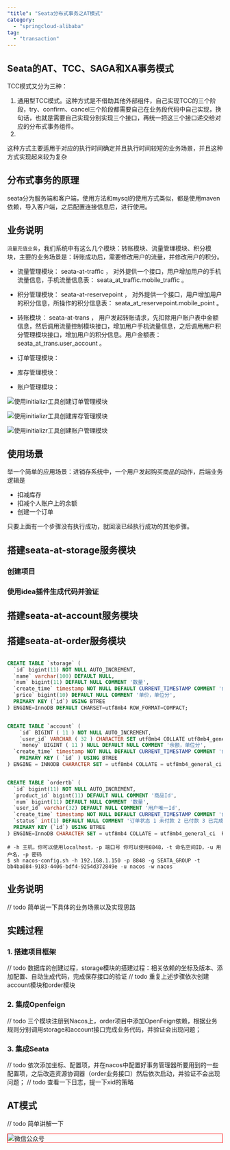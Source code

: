 ```yaml
---
"title": "Seata分布式事务之AT模式"
category:
  - "springcloud-alibaba"
tag:
  - "transaction"
---
```



## Seata的AT、TCC、SAGA和XA事务模式

TCC模式又分为三种：
1. 通用型TCC模式。这种方式是不借助其他外部组件，自己实现TCC的三个阶段，try、confirm、cancel三个阶段都需要自己在业务段代码中自己实现，换句话，也就是需要自己实现分别实现三个接口，再统一把这三个接口递交给对应的分布式事务组件。
2. 

这种方式主要适用于对应的执行时间确定并且执行时间较短的业务场景，并且这种方式实现起来较为复杂



## 分布式事务的原理

seata分为服务端和客户端，使用方法和mysql的使用方式类似，都是使用maven依赖，导入客户端，之后配置连接信息后，进行使用。

## 业务说明

`流量充值业务`，我们系统中有这么几个模块：转账模块、流量管理模块、积分模块，主要的业务场景是：转账成功后，需要修改用户的流量，并修改用户的积分。


- 流量管理模块： seata-at-traffic ， 对外提供一个接口，用户增加用户的手机流量信息，手机流量信息表： seata_at_traffic.mobile_traffic 。
- 积分管理模块： seata-at-reservepoint ， 对外提供一个接口，用户增加用户的积分信息，所操作的积分信息表： seata_at_reservepoint.mobile_point 。
- 转账模块： seata-at-trans ， 用户发起转账请求，先扣除用户账户表中金额信息，然后调用流量控制模块接口，增加用户手机流量信息，之后调用用户积分管理模块接口，增加用户的积分信息。用户金额表： seata_at_trans.user_account 。

- 订单管理模块：
- 库存管理模块：
- 账户管理模块：


![使用initializr工具创建订单管理模块](https://tianqingxiaozhu.oss-cn-shenzhen.aliyuncs.com/blog20221211110949.png)

![使用initializr工具创建库存管理模块](https://tianqingxiaozhu.oss-cn-shenzhen.aliyuncs.com/blog20221211111301.png)

![使用initializr工具创建账户管理模块](https://tianqingxiaozhu.oss-cn-shenzhen.aliyuncs.com/blog20221211111706.png)





## 使用场景

举一个简单的应用场景：进销存系统中，一个用户发起购买商品的动作，后端业务逻辑是

- 扣减库存
- 扣减个人账户上的余额
- 创建一个订单

只要上面有一个步骤没有执行成功，就回滚已经执行成功的其他步骤。

## 搭建seata-at-storage服务模块

### 创建项目

### 使用idea插件生成代码并验证

## 搭建seata-at-account服务模块

## 搭建seata-at-order服务模块


```sql 

CREATE TABLE `storage` (
  `id` bigint(11) NOT NULL AUTO_INCREMENT,
  `name` varchar(100) DEFAULT NULL,
  `num` bigint(11) DEFAULT NULL COMMENT '数量',
  `create_time` timestamp NOT NULL DEFAULT CURRENT_TIMESTAMP COMMENT '创建时间',
  `price` bigint(10) DEFAULT NULL COMMENT '单价，单位分',
  PRIMARY KEY (`id`) USING BTREE
) ENGINE=InnoDB DEFAULT CHARSET=utf8mb4 ROW_FORMAT=COMPACT;


CREATE TABLE `account` (
	`id` BIGINT ( 11 ) NOT NULL AUTO_INCREMENT,
	`user_id` VARCHAR ( 32 ) CHARACTER SET utf8mb4 COLLATE utf8mb4_general_ci NULL DEFAULT NULL COMMENT '用 户userId',
	`money` BIGINT ( 11 ) NULL DEFAULT NULL COMMENT '余额，单位分',
  `create_time` timestamp NOT NULL DEFAULT CURRENT_TIMESTAMP COMMENT '创建时间',
	PRIMARY KEY ( `id` ) USING BTREE 
) ENGINE = INNODB CHARACTER SET = utf8mb4 COLLATE = utf8mb4_general_ci ROW_FORMAT = Compact;


CREATE TABLE `ordertb` (
  `id` bigint(11) NOT NULL AUTO_INCREMENT,
  `product_id` bigint(11) DEFAULT NULL COMMENT '商品Id',
  `num` bigint(11) DEFAULT NULL COMMENT '数量',
  `user_id` varchar(32) DEFAULT NULL COMMENT '用户唯一Id',
  `create_time` timestamp NOT NULL DEFAULT CURRENT_TIMESTAMP COMMENT '创建时间',
  `status` int(1) DEFAULT NULL COMMENT '订单状态 1 未付款 2 已付款 3 已完成',
  PRIMARY KEY (`id`) USING BTREE
) ENGINE=InnoDB CHARACTER SET = utf8mb4 COLLATE = utf8mb4_general_ci  ROW_FORMAT=COMPACT;
```




```
# -h 主机，你可以使用localhost，-p 端口号 你可以使用8848，-t 命名空间ID，-u 用户名，-p 密码
$ sh nacos-config.sh -h 192.168.1.150 -p 8848 -g SEATA_GROUP -t bb4ba084-9183-4406-bdf4-9254d372849e -u nacos -w nacos

```




## 业务说明

// todo 简单说一下具体的业务场景以及实现思路

## 实践过程

### 1. 搭建项目框架

// todo 数据库的创建过程，storage模块的搭建过程：相关依赖的坐标及版本、添加配置、自动生成代码，完成保存接口的验证
// todo 重复上述步骤依次创建account模块和order模块

### 2. 集成Openfeign

// todo 三个模块注册到Nacos上，order项目中添加OpenFeign依赖，根据业务规则分别调用storage和account接口完成业务代码，并验证会出现问题；

### 3. 集成Seata

// todo 依次添加坐标、配置项，并在nacos中配置好事务管理器所要用到的一些配置项，之后改造资源协调器（order业务接口）然后依次启动，并验证不会出现问题；
// todo 查看一下日志，提一下xid的策略


## AT模式 

// todo 简单讲解一下




<img style="border:1px red solid; display:block; margin:0 auto;" :src="$withBase('/qrcode.jpg')" alt="微信公众号" />


